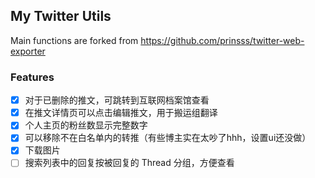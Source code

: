 ## My Twitter Utils

Main functions are forked from https://github.com/prinsss/twitter-web-exporter

### Features

- [x] 对于已删除的推文，可跳转到互联网档案馆查看
- [x] 在推文详情页可以点击编辑推文，用于搬运组翻译
- [x] 个人主页的粉丝数显示完整数字
- [x] 可以移除不在白名单内的转推（有些博主实在太吵了hhh，设置ui还没做）
- [x] 下载图片
- [ ] 搜索列表中的回复按被回复的 Thread 分组，方便查看
